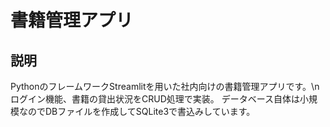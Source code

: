 # 書籍管理アプリ

## 説明
PythonのフレームワークStreamlitを用いた社内向けの書籍管理アプリです。\n
ログイン機能、書籍の貸出状況をCRUD処理で実装。
データベース自体は小規模なのでDBファイルを作成してSQLite3で書込みしています。

